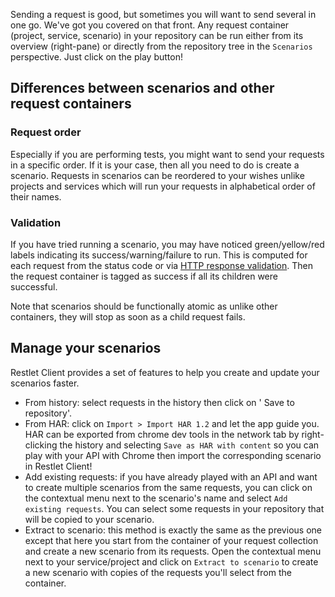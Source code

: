 Sending a request is good, but sometimes you will want to send several in one go. We've got you covered on that front.
Any request container (project, service, scenario) in your repository can be run either from its overview (right-pane)
or directly from the repository tree in the `Scenarios` perspective. Just click on the play button!

<a class="anchor" name="differences-between-scenarios-and-other-request-containers"></a>
## Differences between scenarios and other request containers

<a class="anchor" name="request-order"></a>
### Request order

Especially if you are performing tests, you might want to send your requests in a specific order. If it is your case,
then all you need to do is create a scenario. Requests in scenarios can be reordered to your wishes unlike projects and
services which will run your requests in alphabetical order of their names.

<a class="anchor" name="validation"></a>
### Validation

If you have tried running a scenario, you may have noticed green/yellow/red labels indicating its
success/warning/failure to run.
This is computed for each request from the status code or via [HTTP response validation](./validate-http-responses).
Then the request container is tagged as success if all its children were successful. 

Note that scenarios should be functionally atomic as unlike other containers, they will stop as soon as a child request 
fails.

<a class="anchor" name="manage-your-scenarios"></a>
## Manage your scenarios

Restlet Client provides a set of features to help you create and update your scenarios faster.

* From history: select requests in the history then click on '<i class="fa fa-database" aria-hidden="true"></i> Save 
to repository'.
* From HAR: click on `Import > Import HAR 1.2` and let the app guide you. HAR can be exported from chrome dev tools 
in the network tab by right-clicking the history and selecting `Save as HAR with content` so you can play with your 
API with Chrome then import the corresponding scenario in Restlet Client!
* Add existing requests: if you have already played with an API and want to create multiple scenarios from the same 
requests, you can click on the contextual menu next to the scenario's name and select `Add existing requests`. You can
select some requests in your repository that will be copied to your scenario.
* Extract to scenario: this method is exactly the same as the previous one except that here you start from the 
container of your request collection and create a new scenario from its requests. Open the contextual menu next to
your service/project and click on `Extract to scenario` to create a new scenario with copies of the requests you'll 
select from the container.
